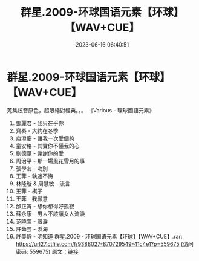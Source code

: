 ﻿---
title: 群星.2009-环球国语元素【环球】【WAV+CUE】
date: 2023-06-16 06:40:51
categories: WAV车载音乐、镜像
tags: 华语中文
---
# 群星.2009-环球国语元素【环球】【WAV+CUE】

蒐集炫音原色，超限絕對經典。。。
《Various - 環球國語元素》
01. 鄧麗君 - 我只在乎你
02. 齊秦 - 大約在冬季
03. 庾澄慶 - 讓我一次愛個夠
04. 童安格 - 其實你不懂我的心
05. 劉德華 - 謝謝你的愛
06. 周治平 - 那一場風花雪月的事
07. 張學友 - 吻別
08. 王菲 - 執迷不悔
09. 林隆璇 & 周慧敏 - 流言
10. 王菲 - 棋子
11. 王菲 - 我願意
12. 邰正宵 - 想你想得好孤寂
13. 蘇永康 - 男人不該讓女人流淚
14. 范曉萱 - 眼淚
15. 許茹芸 - 淚海
16. 許美靜 - 明知道
群星.2009 - 环球国语元素【环球】【WAV+CUE】.rar: https://url27.ctfile.com/f/9388027-870729549-41c4e1?p=559675
(访问密码: 559675)
原文：[链接](https://blog.sina.com.cn/s/blog_1647c7e76010312cx.html)